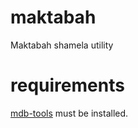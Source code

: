# maktabah

Maktabah shamela utility

# requirements

[mdb-tools](https://github.com/brianb/mdbtools) must be installed.
